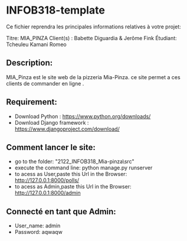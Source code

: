 # INFOB318-template

Ce fichier reprendra les principales informations relatives à votre projet:


Titre: MIA_PINZA
Client(s) : Babette Diguardia & Jerôme Fink
Étudiant: Tcheuleu Kamani Romeo

## Description:
MIA_Pinza est le site web de la pizzeria Mia-Pinza. ce site permet  a ces clients  de commander en ligne .

## Requirement:
- Download Python : https://www.python.org/downloads/
- Download Django framework : https://www.djangoproject.com/download/

## Comment lancer le site:
- go to the folder: "2122_INFOB318_Mia-pinza\src"
- execute the command line:  python manage.py runserver
- to acess as User,paste this Url in the Browser: http://127.0.0.1:8000/polls/
- to acess as Admin,paste this Url in the Browser: http://127.0.0.1:8000/admin

## Connecté en tant que Admin:
- User_name: admin
- Password: aqwaqw